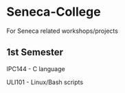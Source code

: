 # Seneca-College
For Seneca related workshops/projects

1st Semester
-------------------------------------
IPC144 - C language

ULI101 - Linux/Bash scripts
